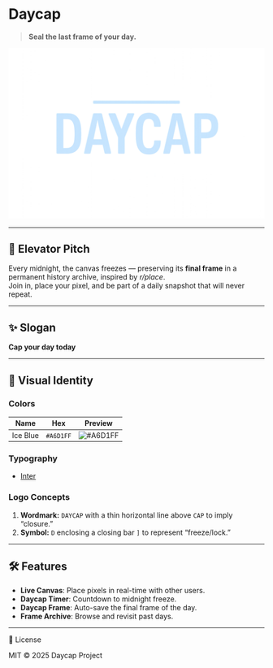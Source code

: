 # Daycap

> **Seal the last frame of your day.**

![Daycap Logo](./public/assets/daycap-logo.png)

---

## 📌 Elevator Pitch

Every midnight, the canvas freezes — preserving its **final frame** in a permanent history archive, inspired by _r/place_.  
Join in, place your pixel, and be part of a daily snapshot that will never repeat.

---

## ✨ Slogan

**Cap your day today**

---

## 🎨 Visual Identity

### Colors

| Name     | Hex       | Preview                                             |
| -------- | --------- | --------------------------------------------------- |
| Ice Blue | `#A6D1FF` | ![#A6D1FF](https://placehold.co/200/A6D1FF/000/png) |

### Typography

- [Inter](https://fonts.google.com/specimen/Inter)

### Logo Concepts

1. **Wordmark:** `DAYCAP` with a thin horizontal line above `CAP` to imply “closure.”
2. **Symbol:** `D` enclosing a closing bar `]` to represent “freeze/lock.”

---

## 🛠 Features

- **Live Canvas**: Place pixels in real-time with other users.
- **Daycap Timer**: Countdown to midnight freeze.
- **Daycap Frame**: Auto-save the final frame of the day.
- **Frame Archive**: Browse and revisit past days.

---

📜 License

MIT © 2025 Daycap Project

